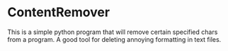 # ContentRemover
This is a simple python program that will remove certain specified chars from a program. A good tool for deleting annoying formatting in text files. 
